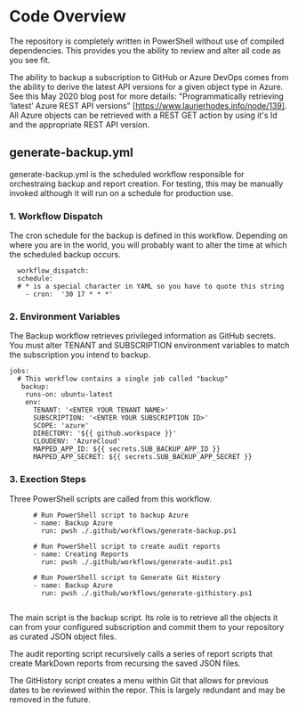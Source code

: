 # Code Overview

The repository is completely written in PowerShell without use of compiled dependencies.  This provides you the ability to review and alter all code as you see fit.

The ability to backup a subscription to GitHub or Azure DevOps comes from the ability to derive the latest API versions for a given object type in Azure.  See this May 2020 blog post for more details: "Programmatically retrieving ‘latest’ Azure REST API versions" [https://www.laurierhodes.info/node/139].  All Azure objects can be retrieved with a REST GET action by using it's Id and the appropriate REST API version.

## generate-backup.yml

generate-backup.yml is the scheduled workflow responsible for orchestraing backup and report creation. For testing, this may be manually invoked although it will run on a schedule for production use.

### 1. Workflow Dispatch

The cron schedule for the backup is defined in this workflow.  Depending on where you are in the world, you will probably want to alter the time at which the scheduled backup occurs.

``` text
  workflow_dispatch:
  schedule:
  # * is a special character in YAML so you have to quote this string
    - cron:  '30 17 * * *'
```


### 2. Environment Variables

The Backup workflow retrieves privileged information as GitHub secrets.  You must alter TENANT and SUBSCRIPTION environment variables to match the subscription you intend to backup.

``` text
jobs:
  # This workflow contains a single job called "backup"
   backup:
    runs-on: ubuntu-latest
    env:
      TENANT: '<ENTER YOUR TENANT NAME>'
      SUBSCRIPTION: '<ENTER YOUR SUBSCRIPTION ID>'
      SCOPE: 'azure'
      DIRECTORY: '${{ github.workspace }}'
      CLOUDENV: 'AzureCloud'
      MAPPED_APP_ID: ${{ secrets.SUB_BACKUP_APP_ID }}
      MAPPED_APP_SECRET: ${{ secrets.SUB_BACKUP_APP_SECRET }} 
```


### 3. Exection Steps

Three PowerShell scripts are called from this workflow.

``` text
      # Run PowerShell script to backup Azure
      - name: Backup Azure
        run: pwsh ./.github/workflows/generate-backup.ps1

      # Run PowerShell script to create audit reports
      - name: Creating Reports
        run: pwsh ./.github/workflows/generate-audit.ps1

      # Run PowerShell script to Generate Git History
      - name: Backup Azure
        run: pwsh ./.github/workflows/generate-githistory.ps1
        
```
The main script is the backup script.  Its role is to retrieve all the objects it can from your configured subscription and commit them to your repository as curated JSON object files.

The audit reporting script recursively calls a series of report scripts that create MarkDown reports from recursing the saved JSON files.

The GitHistory script creates a menu within Git that allows for previous dates to be reviewed within the repor.  This is largely redundant and may be removed in the future.

